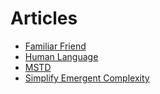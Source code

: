 # Articles

- [Familiar Friend](/ai_articles/Familiar_Friend)
- [Human Language](/ai_articles/Human_Language)
- [MSTD](/ai_articles/MSTD)
- [Simplify Emergent Complexity](/ai_articles/Simplify_Emergent_Complexity)
